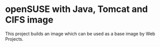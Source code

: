 # openSUSE with Java, Tomcat and CIFS image

This project builds an image which can be used as a base image by Web Projects.
